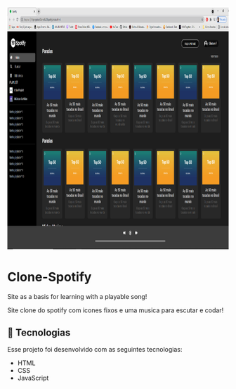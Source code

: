 <h1 align="center">
  <img alt="Rocket.Q" title="Rocket.Q" src="img/spotify.png" width="800px" height="550px" />
</h1>

# Clone-Spotify

Site as a basis for learning with a playable song!

Site clone do spotify com icones fixos e uma musica para escutar e codar!

## 🚀 Tecnologias

Esse projeto foi desenvolvido com as seguintes tecnologias:

- HTML
- CSS
- JavaScript
